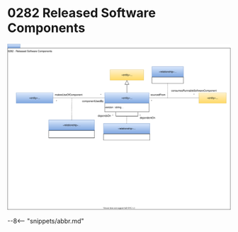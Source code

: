 <!-- SPDX-License-Identifier: CC-BY-4.0 -->
<!-- Copyright Contributors to the Egeria project. -->

# 0282 Released Software Components

![UML](0282-released-software-components.svg)

--8<-- "snippets/abbr.md"
